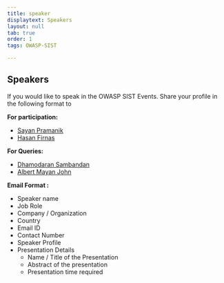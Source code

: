 ```yaml
---
title: speaker
displaytext: Speakers
layout: null
tab: true
order: 1
tags: OWASP-SIST

---
```


## Speakers

If you would like to speak in the OWASP SIST Events. Share your profile in the following format to

**For participation:**
- [Sayan Pramanik](mailto:)
- [Hasan Firnas](mailto:)

**For Queries:**
- [Dhamodaran Sambandan](mailto:)
- [Albert Mayan John](mailto:)

**Email Format :**

- Speaker name
- Job Role
- Company / Organization
- Country
- Email ID
- Contact Number
- Speaker Profile
- Presentation Details
    - Name / Title of the Presentation
    - Abstract of the presentation
    - Presentation time required
